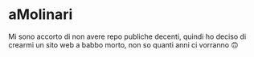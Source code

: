 # aMolinari

Mi sono accorto di non avere repo publiche decenti, quindi ho deciso di crearmi un sito web a babbo morto, non so quanti anni ci vorranno 🙃